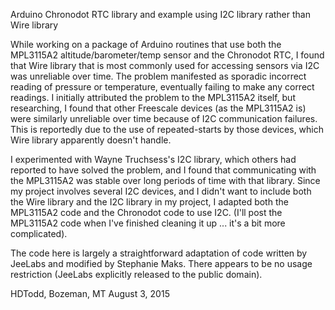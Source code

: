 Arduino Chronodot RTC library and example using I2C library rather than Wire library

While working on a package of Arduino routines that use both the MPL3115A2 altitude/barometer/temp sensor and the Chronodot RTC, I found that Wire library that is most commonly used for accessing sensors via I2C was unreliable over time. The problem manifested as sporadic incorrect reading of pressure or temperature, eventually failing to make any correct readings. I initially attributed the problem to the MPL3115A2 itself, but researching, I found that other Freescale devices (as the MPL3115A2 is) were similarly unreliable over time because of I2C communication failures. This is reportedly due to the use of repeated-starts by those devices, which Wire library apparently doesn't handle.

I experimented with Wayne Truchsess's I2C library, which others had reported to have solved the problem, and I found that communicating with the MPL3115A2 was stable over long periods of time with that library. Since my project involves several I2C devices, and I didn't want to include both the Wire library and the I2C library in my project, I adapted both the MPL3115A2 code and the Chronodot code to use I2C. (I'll post the MPL3115A2 code when I've finished cleaning it up ... it's a bit more complicated).

The code here is largely a straightforward adaptation of code written by JeeLabs and modified by Stephanie Maks. There appears to be no usage restriction (JeeLabs explicitly released to the public domain). 

HDTodd,
Bozeman, MT
August 3, 2015
